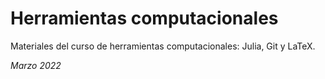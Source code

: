 # Herramientas computacionales

Materiales del curso de herramientas computacionales: Julia, Git y LaTeX. 

*Marzo 2022*